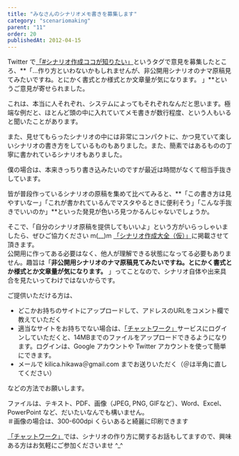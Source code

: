 ```yaml
---
title: "みなさんのシナリオメモ書きを募集します"
category: "scenariomaking"
parent: "11"
order: 20
publishedAt: 2012-04-15
---
```


Twitter で[「#シナリオ作成ココが知りたい」](http://trpg.me/twenq/ans/list?enq_id=2)というタグで意見を募集したところ、**「…作り方といわないかもしれませんが、非公開用シナリオのナマ原稿見てみたいですね。とにかく書式とか様式とか文章量が気になります。 」**というご意見が寄せられました。

これは、本当に人それぞれ、システムによってもそれぞれなんだと思います。極端な例だと、ほとんど頭の中に入れていてメモ書きが数行程度、という人もいると聞いたことがあります。

また、見せてもらったシナリオの中には非常にコンパクトに、かつ見ていて楽しいシナリオの書き方をしているものもありました。また、簡素ではあるものの丁寧に書かれているシナリオもありました。

僕の場合は、本来きっちり書き込みたいのですが最近は時間がなくて相当手抜きしています。

皆が普段作っているシナリオの原稿を集めて比べてみると、**「この書き方は見やすいなー」「これが書かれているんでマスタやるときに便利そう」「こんな手抜きでいいのか」**といった発見が色いろ見つかるんじゃないでしょうか。

そこで、「自分のシナリオ原稿を提供してもいいよ」という方がいらっしゃいましたら、ぜひご協力ください m(\_\_)m [「シナリオ作成大全（仮）」](http://trpg-labo.com/labo/page/11)に掲載させて頂きます。  
公開用に作ってある必要はなく、他人が理解できる状態になってる必要もありません。趣旨は「**非公開用シナリオのナマ原稿見てみたいですね。とにかく書式とか様式とか文章量が気になります。** 」ってことなので、シナリオ自体や出来具合を見たいってわけではないからです。

ご提供いただける方は、

  
- どこかお持ちのサイトにアップロードして、アドレスのURLをコメント欄で教えていただく
- 適当なサイトをお持ちでない場合は、[「チャットワーク」](http://chatwork.com/g/scenariomaking)サービスにログインしていただくと、14MBまでのファイルをアップロードできるようになります。ログインは、Google アカウントや Twitter アカウントを使って簡単にできます。
- メールで kilica.hikawa＠gmail.com までお送りいただく（＠は半角に直してください）

  
などの方法でお願いします。

ファイルは、テキスト、PDF、画像（JPEG, PNG, GIFなど）、Word、Excel、PowerPoint など、だいたいなんでも構いません。  
＃画像の場合は、300-600dpi くらいあると綺麗に印刷できます

[「チャットワーク」](http://chatwork.com/g/scenariomaking)では、シナリオの作り方に関するお話もしてますので、興味ある方はお気軽にご参加くださいませ ^\_^
